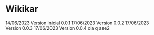 # Wikikar

14/06/2023  Version inicial 0.0.1
17/06/2023  Version 0.0.2
17/06/2023  Version 0.0.3
17/06/2023  Version 0.0.4
ola q ase2